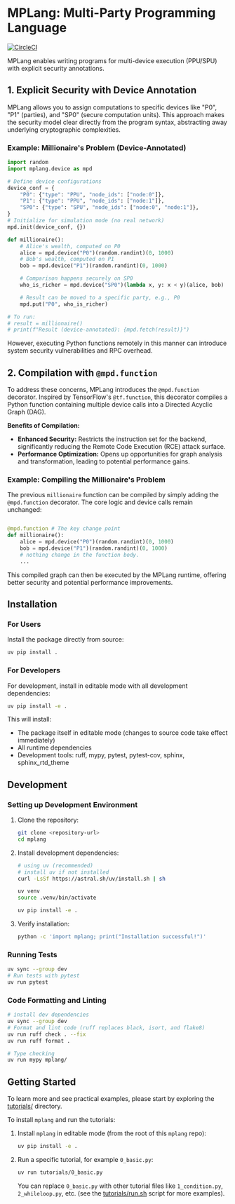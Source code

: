 # MPLang: Multi-Party Programming Language

[![CircleCI](https://dl.circleci.com/status-badge/img/gh/secretflow/mplang/tree/main.svg?style=svg)](https://dl.circleci.com/status-badge/redirect/gh/secretflow/mplang/tree/main)


MPLang enables writing programs for multi-device execution (PPU/SPU) with explicit security annotations.

## 1. Explicit Security with Device Annotation

MPLang allows you to assign computations to specific devices like "P0", "P1" (parties), and "SP0" (secure computation units).
This approach makes the security model clear directly from the program syntax, abstracting away underlying cryptographic complexities.

### Example: Millionaire's Problem (Device-Annotated)

```python
import random
import mplang.device as mpd

# Define device configurations
device_conf = {
    "P0": {"type": "PPU", "node_ids": ["node:0"]},
    "P1": {"type": "PPU", "node_ids": ["node:1"]},
    "SP0": {"type": "SPU", "node_ids": ["node:0", "node:1"]},
}
# Initialize for simulation mode (no real network)
mpd.init(device_conf, {})

def millionaire():
    # Alice's wealth, computed on P0
    alice = mpd.device("P0")(random.randint)(0, 1000)
    # Bob's wealth, computed on P1
    bob = mpd.device("P1")(random.randint)(0, 1000)

    # Comparison happens securely on SP0
    who_is_richer = mpd.device("SP0")(lambda x, y: x < y)(alice, bob)

    # Result can be moved to a specific party, e.g., P0
    mpd.put("P0", who_is_richer)

# To run:
# result = millionaire()
# print(f"Result (device-annotated): {mpd.fetch(result)}")
```

However, executing Python functions remotely in this manner can introduce system security vulnerabilities and RPC overhead.

## 2. Compilation with `@mpd.function`

To address these concerns, MPLang introduces the `@mpd.function` decorator. Inspired by TensorFlow's `@tf.function`,
this decorator compiles a Python function containing multiple device calls into a Directed Acyclic Graph (DAG).

**Benefits of Compilation:**

- **Enhanced Security:** Restricts the instruction set for the backend, significantly reducing the Remote Code Execution (RCE) attack surface.
- **Performance Optimization:** Opens up opportunities for graph analysis and transformation, leading to potential performance gains.

### Example: Compiling the Millionaire's Problem

The previous `millionaire` function can be compiled by simply adding the `@mpd.function` decorator. The core logic and device calls remain unchanged:

```python

@mpd.function # The key change point
def millionaire():
    alice = mpd.device("P0")(random.randint)(0, 1000)
    bob = mpd.device("P1")(random.randint)(0, 1000)
    # nothing change in the function body.
    ...
```

This compiled graph can then be executed by the MPLang runtime, offering better security and potential performance improvements.

## Installation

### For Users

Install the package directly from source:

```bash
uv pip install .
```

### For Developers

For development, install in editable mode with all development dependencies:

```bash
uv pip install -e .
```

This will install:

- The package itself in editable mode (changes to source code take effect immediately)
- All runtime dependencies
- Development tools: ruff, mypy, pytest, pytest-cov, sphinx, sphinx_rtd_theme

## Development

### Setting up Development Environment

1. Clone the repository:

   ```bash
   git clone <repository-url>
   cd mplang
   ```

2. Install development dependencies:

   ```bash
   # using uv (recommended)
   # install uv if not installed
   curl -LsSf https://astral.sh/uv/install.sh | sh

   uv venv
   source .venv/bin/activate

   uv pip install -e .
   ```

3. Verify installation:

   ```bash
   python -c 'import mplang; print("Installation successful!")'
   ```

### Running Tests

```bash
uv sync --group dev
# Run tests with pytest
uv run pytest
```

### Code Formatting and Linting

```bash
# install dev dependencies
uv sync --group dev
# Format and lint code (ruff replaces black, isort, and flake8)
uv run ruff check . --fix
uv run ruff format .

# Type checking
uv run mypy mplang/
```

## Getting Started

To learn more and see practical examples, please start by exploring the [tutorials/](tutorials/) directory.

To install `mplang` and run the tutorials:

1. Install `mplang` in editable mode (from the root of this `mplang` repo):

    ```bash
    uv pip install -e .
    ```

2. Run a specific tutorial, for example `0_basic.py`:

    ```bash
    uv run tutorials/0_basic.py
    ```

    You can replace `0_basic.py` with other tutorial files like `1_condition.py`, `2_whileloop.py`, etc.
    (see the [tutorials/run.sh](tutorials/run.sh) script for more examples).
